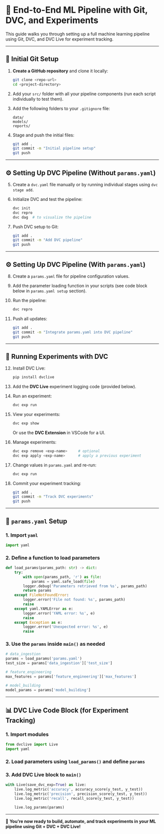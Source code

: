 
# 🚀 End-to-End ML Pipeline with Git, DVC, and Experiments

This guide walks you through setting up a full machine learning pipeline using Git, DVC, and DVC Live for experiment tracking.

---

## 📁 Initial Git Setup

1. **Create a GitHub repository** and clone it locally:

   ```bash
   git clone <repo-url>
   cd <project-directory>
   ```

2. Add your `src/` folder with all your pipeline components (run each script individually to test them).

3. Add the following folders to your `.gitignore` file:

   ```text
   data/
   models/
   reports/
   ```

4. Stage and push the initial files:

   ```bash
   git add .
   git commit -m "Initial pipeline setup"
   git push
   ```

---

## ⚙️ Setting Up DVC Pipeline (Without `params.yaml`)

5. Create a `dvc.yaml` file manually or by running individual stages using `dvc stage add`.

6. Initialize DVC and test the pipeline:

   ```bash
   dvc init
   dvc repro
   dvc dag  # to visualize the pipeline
   ```

7. Push DVC setup to Git:

   ```bash
   git add .
   git commit -m "Add DVC pipeline"
   git push
   ```

---

## ⚙️ Setting Up DVC Pipeline (With `params.yaml`)

8. Create a `params.yaml` file for pipeline configuration values.

9. Add the parameter loading function in your scripts (see code block below in `params.yaml setup` section).

10. Run the pipeline:

    ```bash
    dvc repro
    ```

11. Push all updates:

    ```bash
    git add .
    git commit -m "Integrate params.yaml into DVC pipeline"
    git push
    ```

---

## 🧪 Running Experiments with DVC

12. Install DVC Live:

    ```bash
    pip install dvclive
    ```

13. Add the **DVC Live** experiment logging code (provided below).

14. Run an experiment:

    ```bash
    dvc exp run
    ```

15. View your experiments:

    ```bash
    dvc exp show
    ```

    Or use the **DVC Extension** in VSCode for a UI.

16. Manage experiments:

    ```bash
    dvc exp remove <exp-name>     # optional
    dvc exp apply <exp-name>      # apply a previous experiment
    ```

17. Change values in `params.yaml` and re-run:

    ```bash
    dvc exp run
    ```

18. Commit your experiment tracking:

    ```bash
    git add .
    git commit -m "Track DVC experiments"
    git push
    ```

---

## 📄 `params.yaml` Setup

### 1. Import `yaml`

```python
import yaml
```

### 2. Define a function to load parameters

```python
def load_params(params_path: str) -> dict:
    try:
        with open(params_path, 'r') as file:
            params = yaml.safe_load(file)
        logger.debug('Parameters retrieved from %s', params_path)
        return params
    except FileNotFoundError:
        logger.error('File not found: %s', params_path)
        raise
    except yaml.YAMLError as e:
        logger.error('YAML error: %s', e)
        raise
    except Exception as e:
        logger.error('Unexpected error: %s', e)
        raise
```

### 3. Use the `params` inside `main()` as needed

```python
# data_ingestion
params = load_params('params.yaml')
test_size = params['data_ingestion']['test_size']

# feature_engineering
max_features = params['feature_engineering']['max_features']

# model_building
model_params = params['model_building']
```

---

## 📊 DVC Live Code Block (for Experiment Tracking)

### 1. Import modules

```python
from dvclive import Live
import yaml
```

### 2. Load parameters using `load_params()` and define `params`

### 3. Add DVC Live block to `main()`

```python
with Live(save_dvc_exp=True) as live:
    live.log_metric('accuracy', accuracy_score(y_test, y_test))
    live.log_metric('precision', precision_score(y_test, y_test))
    live.log_metric('recall', recall_score(y_test, y_test))

    live.log_params(params)
```

---

🎉 **You're now ready to build, automate, and track experiments in your ML pipeline using Git + DVC + DVC Live!**
